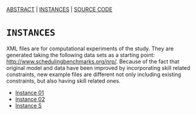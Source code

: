 [ABSTRACT](/README.md) | [INSTANCES](/Instances/Readme.md)  | [SOURCE CODE](/SourceCode/ReadMe.md)

`INSTANCES`
====================

XML files are for computational experiments of the study. They are generated taking the following data sets as a starting point: http://www.schedulingbenchmarks.org/nrp/. Because of the fact that original model and data have been improved by incorporating skill related constraints, new example files are different not only including existing constraints, but also having skill related ones.


- [Instance 01](/Instances/Instance_01.xml)
- [Instance 02](/Instances/Instance_02.xml)
- [Instance S](/Instances/Instance_S.xml)
